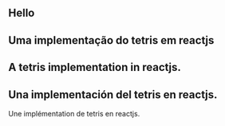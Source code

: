 
## Hello

Uma implementação do tetris em reactjs
---
A tetris implementation in reactjs.
---
Una implementación del tetris en reactjs.
---
Une implémentation de tetris en reactjs.

